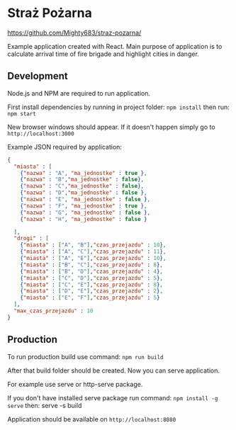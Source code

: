 # Straż Pożarna
https://github.com/Mighty683/straz-pozarna/

Example application created with React. Main purpose of application is to calculate arrival time of fire brigade and highlight cities in danger.

## Development
Node.js and NPM are required to run application.

First install dependencies by running in project folder:
`npm install`
then run:
`npm start`

New browser windows should appear. If it doesn't happen simply go to `http://localhost:3000`

Example JSON required by application:
```json
{
  "miasta" : [
    {"nazwa" : "A", "ma_jednostke" : true },
    {"nazwa" : "B","ma_jednostke" : false},
    {"nazwa" : "C","ma_jednostke" : false},
    {"nazwa" : "D","ma_jednostke" : false },
    {"nazwa" : "E", "ma_jednostke" : false },
    {"nazwa" : "F", "ma_jednostke" : true },
    {"nazwa" : "G", "ma_jednostke" : false },
    {"nazwa" : "H", "ma_jednostke" : false }

  ],
  "drogi" : [
    {"miasta" : ["A", "B"],"czas_przejazdu" : 10},
    {"miasta" : ["A", "C"],"czas_przejazdu" : 11},
    {"miasta" : ["A", "E"],"czas_przejazdu" : 10},
    {"miasta" : ["B", "C"],"czas_przejazdu" : 8},
    {"miasta" : ["B", "D"],"czas_przejazdu" : 4},
    {"miasta" : ["C", "D"],"czas_przejazdu" : 5},
    {"miasta" : ["C", "E"],"czas_przejazdu" : 8},
    {"miasta" : ["D", "E"],"czas_przejazdu" : 2},
    {"miasta" : ["E", "F"],"czas_przejazdu" : 5}
  ],
  "max_czas_przejazdu" : 10
}
```

## Production

To run production build use command:
`npm run build`

After that build folder should be created. Now you can serve application.

For example use serve or http-serve package.

If you don't have installed serve package run command:
`npm install -g serve`
then:
serve -s build

Application should be available on `http://localhost:8080`
